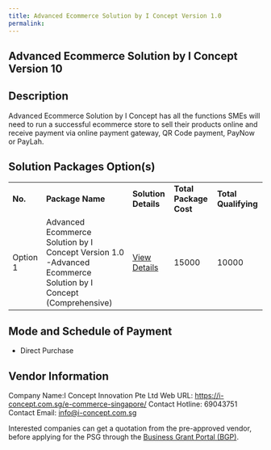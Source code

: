 ```yaml
---
title: Advanced Ecommerce Solution by I Concept Version 1.0 
permalink: 
---
```


## Advanced Ecommerce Solution by I Concept Version 10

## Description

Advanced Ecommerce Solution by I Concept has all the functions SMEs will need to run a successful ecommerce store to sell their products online and receive payment via online payment gateway, QR Code payment, PayNow or PayLah.

## Solution Packages Option(s)

<table>
<tr>
<td><b>No.</b></td>
<td><b>Package Name</b></td>
<td><b>Solution Details</b></td>
<td><b>Total Package Cost</b></td>
<td><b>Total Qualifying</b></td>
</tr>
<tr>
<td>Option 1</td>
<td>Advanced Ecommerce Solution by I Concept Version 1.0 -Advanced Ecommerce Solution by I Concept (Comprehensive)</td>
<td><a href='https://www.gobusiness.gov.sg/images/psg/Desensitised_I_Concept_(Annex_3)_wef_1_March_2021_Part_3.pdf'>View Details</a></td>
<td>15000</td>
<td>10000</td>
</tr>
</table>

## Mode and Schedule of Payment

 - Direct Purchase

## Vendor Information

 Company Name:I Concept Innovation Pte Ltd 
Web URL: https://i-concept.com.sg/e-commerce-singapore/ 
Contact Hotline: 69043751 
Contact Email: info@i-concept.com.sg 


Interested companies can get a quotation from the pre-approved vendor, before applying for the PSG through the <a href='https://www.businessgrants.gov.sg/'>Business Grant Portal (BGP)</a>.
